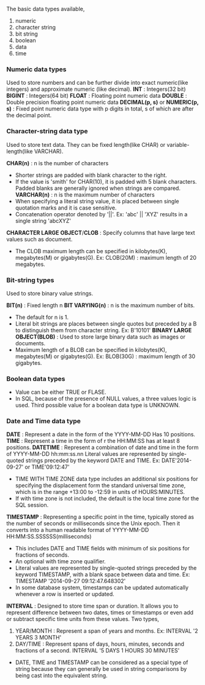 The basic data types available,
1. numeric
2. character string
3. bit string
4. boolean
5. data
6. time
### Numeric data types
Used to store numbers and can be further divide into exact numeric(like integers) and approximate numeric (like decimal).
**INT** : Integers(32 bit)
**BIGINT** : Integers(64 bit)
**FLOAT** : Floating point numeric data
**DOUBLE** : Double precision floating point numeric data
**DECIMAL(p, s)** or **NUMERIC(p, s)** : Fixed point numeric data type with p digits in total, s of which are after the decimal point.
### Character-string data type
Used to store text data. They can be 
	fixed length(like CHAR) or 
	variable-length(like VARCHAR).

**CHAR(n)** : n is the number of characters
- Shorter strings are padded with blank character to the right. 
- If the value is 'smith' for CHAR(10), it is padded with 5 blank characters. Padded blanks are generally ignored when strings are compared. 
**VARCHAR(n)** : n is the maximum number of characters
- When specifying a literal string value, it is placed between single quotation marks and it is case sensitive.
- Concatenation operator denoted by '||'.
	Ex: 'abc' || 'XYZ' results in a single string 'abcXYZ'

**CHARACTER LARGE OBJECT**/**CLOB** : Specify columns that have large text values such as document. 
- The CLOB maximum length can be specified in kilobytes(K), megabytes(M) or gigabytes(G).
	Ex: CLOB(20M) : maximum length of 20 megabytes.
### Bit-string types
Used to store binary value strings.

**BIT(n)** : Fixed length n
**BIT VARYING(n)** : n is the maximum number of bits.
- The default for n is 1. 
- Literal bit strings are places between single quotes but preceded by a B to distinguish them from character string.
	Ex: B'10101'
**BINARY LARGE OBJECT(BLOB)** : Used to store large binary data such as images or documents.
- Maximum length of a BLOB can be specified in kilobytes(K), megabytes(M) or gigabytes(G).
	Ex: BLOB(30G) : maximum length of 30 gigabytes.

### Boolean data types
- Value can be either TRUE or FLASE.
- In SQL, because of the presence of NULL values, a three values logic is used. Third possible value for a boolean data type is UNKNOWN. 
### Date and Time data type
**DATE** : Represent a date in the form of the YYYY-MM-DD
	Has 10 positions.
**TIME** : Represent a time in the form of r the HH:MM:SS
	has at least 8 positions.
**DATETIME** : Represent a combination of date and time in the form of YYYY-MM-DD hh:mm:ss.nn
	Literal values are represented by single-quoted strings preceded by the keyword DATE and TIME. 
	Ex: DATE'2014-09-27' or TIME'09:12:47'

- TIME WITH TIME ZONE data type includes an additional six positions for specifying the displacement form the standard universal time zone, which is in the range +13:00 to -12:59 in units of HOURS:MINUTES. 
- If with time zone is not included, the default is the local time zone for the SQL session.

**TIMESTAMP** : Representing a specific point in the time, typically stored as the number of seconds or milliseconds since the Unix epoch. Then it converts into a human readable format of YYYY-MM-DD HH:MM:SS.SSSSSS(milliseconds)
- This includes DATE and TIME fields with minimum of six positions for fractions of seconds. 
- An optional with time zone qualifier. 
- Literal values are represented by single-quoted strings preceded by the keyword TIMESTAMP, with a blank space between data and time.
	Ex: TIMESTAMP '2014-09-27 09:12:47.648302'
- In some database system, timestamps can be updated automatically whenever a row is inserted or updated. 

**INTERVAL** : Designed to store time span or duration. It allows you to represent difference between two dates, times or timestamps or even add or subtract specific time units from these values.
Two types,
1. YEAR/MONTH : Represent a span of years and months. 
	Ex: INTERVAL '2 YEARS 3 MONTH'
2. DAY/TIME : Represent spans of days, hours, minutes, seconds and fractions of a second.
	INTERVAL '5 DAYS 1 HOURS 30 MINUTES'

- DATE, TIME and TIMESTAMP can be considered as a special type of string because they can generally be used in string comparisons by being cast into the equivalent string.